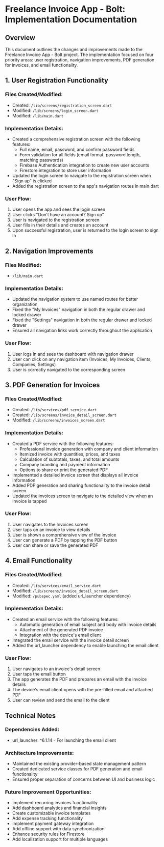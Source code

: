 # Freelance Invoice App - Bolt: Implementation Documentation

## Overview
This document outlines the changes and improvements made to the Freelance Invoice App - Bolt project. The implementation focused on four priority areas: user registration, navigation improvements, PDF generation for invoices, and email functionality.

## 1. User Registration Functionality

### Files Created/Modified:
- Created: `/lib/screens/registration_screen.dart`
- Modified: `/lib/screens/login_screen.dart`
- Modified: `/lib/main.dart`

### Implementation Details:
- Created a comprehensive registration screen with the following features:
  - Full name, email, password, and confirm password fields
  - Form validation for all fields (email format, password length, matching passwords)
  - Firebase Authentication integration to create new user accounts
  - Firestore integration to store user information
- Updated the login screen to navigate to the registration screen when "Sign up" is clicked
- Added the registration screen to the app's navigation routes in main.dart

### User Flow:
1. User opens the app and sees the login screen
2. User clicks "Don't have an account? Sign up"
3. User is navigated to the registration screen
4. User fills in their details and creates an account
5. Upon successful registration, user is returned to the login screen to sign in

## 2. Navigation Improvements

### Files Modified:
- `/lib/main.dart`

### Implementation Details:
- Updated the navigation system to use named routes for better organization
- Fixed the "My Invoices" navigation in both the regular drawer and locked drawer
- Fixed the "Settings" navigation in both the regular drawer and locked drawer
- Ensured all navigation links work correctly throughout the application

### User Flow:
1. User logs in and sees the dashboard with navigation drawer
2. User can click on any navigation item (Invoices, My Invoices, Clients, Companies, Settings)
3. User is correctly navigated to the corresponding screen

## 3. PDF Generation for Invoices

### Files Created/Modified:
- Created: `/lib/services/pdf_service.dart`
- Created: `/lib/screens/invoice_detail_screen.dart`
- Modified: `/lib/screens/invoices_screen.dart`

### Implementation Details:
- Created a PDF service with the following features:
  - Professional invoice generation with company and client information
  - Itemized invoice with quantities, prices, and taxes
  - Calculation of subtotals, taxes, and total amounts
  - Company branding and payment information
  - Options to share or print the generated PDF
- Implemented a detailed invoice screen that displays all invoice information
- Added PDF generation and sharing functionality to the invoice detail screen
- Updated the invoices screen to navigate to the detailed view when an invoice is tapped

### User Flow:
1. User navigates to the Invoices screen
2. User taps on an invoice to view details
3. User is shown a comprehensive view of the invoice
4. User can generate a PDF by tapping the PDF button
5. User can share or save the generated PDF

## 4. Email Functionality

### Files Created/Modified:
- Created: `/lib/services/email_service.dart`
- Modified: `/lib/screens/invoice_detail_screen.dart`
- Modified: `/pubspec.yaml` (added url_launcher dependency)

### Implementation Details:
- Created an email service with the following features:
  - Automatic generation of email subject and body with invoice details
  - Attachment of the generated PDF invoice
  - Integration with the device's email client
- Integrated the email service with the invoice detail screen
- Added the url_launcher dependency to enable launching the email client

### User Flow:
1. User navigates to an invoice's detail screen
2. User taps the email button
3. The app generates the PDF and prepares an email with the invoice details
4. The device's email client opens with the pre-filled email and attached PDF
5. User can review and send the email to the client

## Technical Notes

### Dependencies Added:
- url_launcher: ^6.1.14 - For launching the email client

### Architecture Improvements:
- Maintained the existing provider-based state management pattern
- Created dedicated service classes for PDF generation and email functionality
- Ensured proper separation of concerns between UI and business logic

### Future Improvement Opportunities:
- Implement recurring invoices functionality
- Add dashboard analytics and financial insights
- Create customizable invoice templates
- Add expense tracking functionality
- Implement payment gateway integration
- Add offline support with data synchronization
- Enhance security rules for Firestore
- Add localization support for multiple languages

